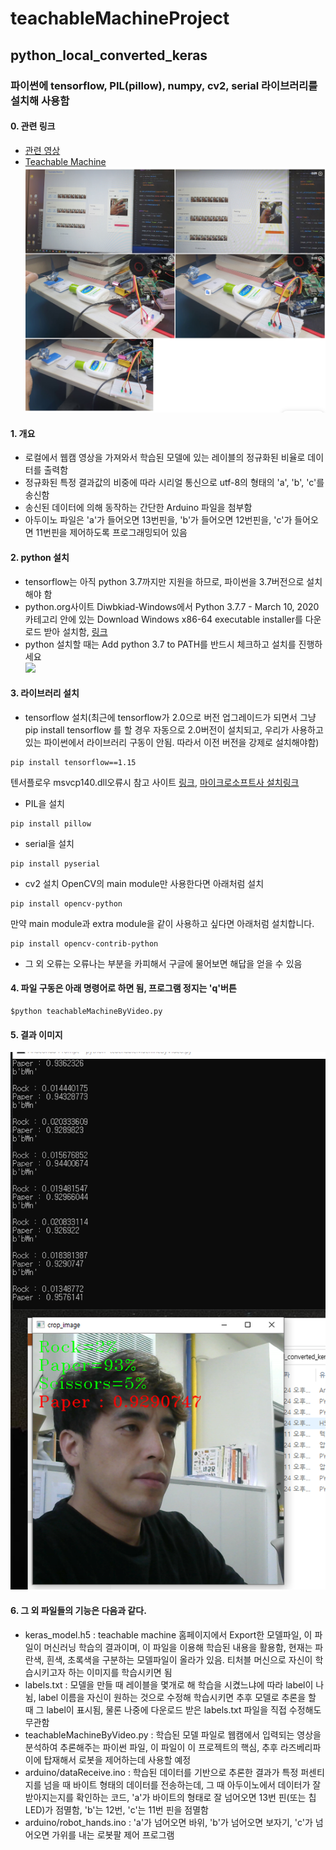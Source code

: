 # teachableMachineProject

## python_local_converted_keras  

### 파이썬에 tensorflow, PIL(pillow), numpy, cv2, serial 라이브러리를 설치해 사용함  

#### 0. 관련 링크  
- [관련 영상](https://photos.app.goo.gl/G8MU8mmxGLo6pj2D9)  
- [Teachable Machine](https://teachablemachine.withgoogle.com/)  
![](https://github.com/mtinet/teachableMachineProject/blob/master/image/example.png?raw=true)  

#### 1. 개요  
- 로컬에서 웹캠 영상을 가져와서 학습된 모델에 있는 레이블의 정규화된 비율로 데이터를 출력함  
- 정규화된 특정 결과값의 비중에 따라 시리얼 통신으로 utf-8의 형태의 'a', 'b', 'c'를 송신함  
- 송신된 데이터에 의해 동작하는 간단한 Arduino 파일을 첨부함  
- 아두이노 파일은 'a'가 들어오면 13번핀을, 'b'가 들어오면 12번핀을, 'c'가 들어오면 11번핀을 제어하도록 프로그래밍되어 있음  

#### 2. python 설치  
- tensorflow는 아직 python 3.7까지만 지원을 하므로, 파이썬을 3.7버전으로 설치해야 함  
- python.org사이트 Diwbkiad-Windows에서 Python 3.7.7 - March 10, 2020 카테고리 안에 있는 Download Windows x86-64 executable installer를 다운로드 받아 설치함, [링크](https://www.python.org/downloads/windows/)  
- python 설치할 때는 Add python 3.7 to PATH를 반드시 체크하고 설치를 진행하세요  
![](https://miro.medium.com/max/1308/1*2b0JT1QLGfkzYIoofh9VEA.png)  

#### 3. 라이브러리 설치  
- tensorflow 설치(최근에 tensorflow가 2.0으로 버전 업그레이드가 되면서 그냥 pip install tensorflow 를 할 경우 자동으로 2.0버전이 설치되고, 우리가 사용하고 있는 파이썬에서 라이브러리 구동이 안됨. 따라서 이전 버전을 강제로 설치해야함)  
```{.python} 
pip install tensorflow==1.15
```
텐서플로우 msvcp140.dll오류시 참고 사이트 [링크](https://blog.naver.com/complusblog/221177145686), [마이크로소프트사 설치링크](https://www.microsoft.com/ko-kr/download/details.aspx?id=48145)  

- PIL을 설치  
```{.python} 
pip install pillow 
```
- serial을 설치
```{.python} 
pip install pyserial
```
- cv2 설치
OpenCV의 main module만 사용한다면 아래처럼 설치
```{.python} 
pip install opencv-python
```
만약 main module과 extra module을 같이 사용하고 싶다면 아래처럼 설치합니다.
```{.python} 
pip install opencv-contrib-python  
```
- 그 외 오류는 오류나는 부분을 카피해서 구글에 물어보면 해답을 얻을 수 있음  
 
 
#### 4. 파일 구동은 아래 명령어로 하면 됨, 프로그램 정지는 'q'버튼  
```{.python}  
$python teachableMachineByVideo.py  
```  

#### 5. 결과 이미지  
![](https://github.com/mtinet/teachableMachineProject/blob/master/image/result.png?raw=true)  


#### 6. 그 외 파일들의 기능은 다음과 같다.  
- keras_model.h5 : teachable machine 홈페이지에서 Export한 모델파일, 이 파일이 머신러닝 학습의 결과이며, 이 파일을 이용해 학습된 내용을 활용함, 현재는 파란색, 흰색, 초록색을 구분하는 모델파일이 올라가 있음. 티처블 머신으로 자신이 학습시키고자 하는 이미지를 학습시키면 됨  
- labels.txt : 모델을 만들 때 레이블을 몇개로 해 학습을 시켰느냐에 따라 label이 나뉨, label 이름을 자신이 원하는 것으로 수정해 학습시키면 추후 모델로 추론을 할 때 그 label이 표시됨, 물론 나중에 다운로드 받은 labels.txt 파일을 직접 수정해도 무관함  
- teachableMachineByVideo.py : 학습된 모델 파일로 웹캠에서 입력되는 영상을 분석하여 추론해주는 파이썬 파일, 이 파일이 이 프로젝트의 핵심, 추후 라즈베리파이에 탑재해서 로봇을 제어하는데 사용할 예정  
- arduino/dataReceive.ino : 학습된 데이터를 기반으로 추론한 결과가 특정 퍼센티지를 넘을 때 바이트 형태의 데이터를 전송하는데, 그 때 아두이노에서 데이터가 잘 받아지는지를 확인하는 코드, 'a'가 바이트의 형태로 잘 넘어오면 13번 핀(또는 칩LED)가 점멸함, 'b'는 12번, 'c'는 11번 핀을 점멸함  
- arduino/robot_hands.ino : 'a'가 넘어오면 바위, 'b'가 넘어오면 보자기, 'c'가 넘어오면 가위를 내는 로봇팔 제어 프로그램  
